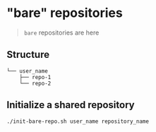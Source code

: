 # "bare" repositories

> `bare` repositories are here

## Structure

```
└── user_name
    ├── repo-1
    └── repo-2
```

## Initialize a shared repository

```
./init-bare-repo.sh user_name repository_name
```
